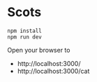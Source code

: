 # Scots

```
npm install
npm run dev
```
Open your browser to
- http://localhost:3000/
- http://localhost:3000/cat
